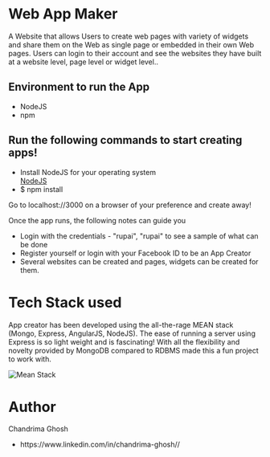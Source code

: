 <h1>Web App Maker</h1>

<p>A Website that allows Users to create web pages with variety of widgets and share them on the Web as single page or embedded in their own Web pages. Users can login to their account and see the websites they have built at a website level, page level or widget level..</p> 

<h2>Environment to run the App</h2>

<ul>
	<li>NodeJS</li>
	<li>npm</li>
</ul>

<h2>Run the following commands to start creating apps!</h2>

<ul>
	<li>Install NodeJS for your operating system</li><a href="https://nodejs.org/en/download/">NodeJS</a>
	<li>$ npm install</li>
</ul>

<p>Go to localhost://3000 on a browser of your preference and create away!</p>
<p>Once the app runs, the following notes can guide you</p>



<ul>
	<li>Login with the credentials - "rupai", "rupai" to see a sample of what can be done</li>
	<li>Register yourself or login with your Facebook ID to be an App Creator</li>
	<li>Several websites can be created and pages, widgets can be created for them.</li>
</ul>

<h1>Tech Stack used</h1>
<p>App creator has been developed using the all-the-rage MEAN stack (Mongo, Express, AngularJS, NodeJS). The ease of running a server using Express is so light weight and is fascinating! With all the flexibility and novelty provided by MongoDB compared to RDBMS made this a fun project to work with.</p>

<div>
	<img src="http://evincedev.com/blog/wp-content/uploads/2017/07/Mean.jpg" alt="Mean Stack">
</div>

<h1>Author</h1>
<p>Chandrima Ghosh</p>
<ul>
<li>https://www.linkedin.com/in/chandrima-ghosh//</li>
</ul>



